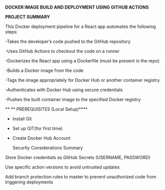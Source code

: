**DOCKER IMAGE BUILD AND DEPLOYMENT USING GITHUB ACTIONS**

**PROJECT SUMMARY** 

This Docker deployment pipeline for a React app automates the following steps:

-Takes the developer’s code pushed to the GitHub repository

-Uses GitHub Actions to checkout the code on a runner

-Dockerizes the React app using a Dockerfile (must be present in the repo)

-Builds a Docker image from the code

-Tags the image appropriately for Docker Hub or another container registry

-Authenticates with Docker Hub using secure credentials

-Pushes the built container image to the specified Docker registry

**
** PREREQUISITES (Local Setup)****
 
- Install Git
  
- Set up GIT(for first time)
  
- Create Docker Hub Account
  
  Security Considerations Summary

Store Docker credentials as GitHub Secrets (USERNAME, PASSWORD)

Use specific action versions to avoid untrusted updates

Add branch protection rules to master to prevent unauthorized code from triggering deployments







